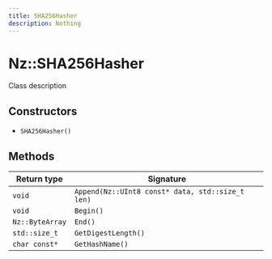 ```yaml
---
title: SHA256Hasher
description: Nothing
---
```


# Nz::SHA256Hasher

Class description

## Constructors

- `SHA256Hasher()`

## Methods

| Return type | Signature |
| ----------- | --------- |
| `void` | `Append(Nz::UInt8 const* data, std::size_t len)` |
| `void` | `Begin()` |
| `Nz::ByteArray` | `End()` |
| `std::size_t` | `GetDigestLength()` |
| `char const*` | `GetHashName()` |
